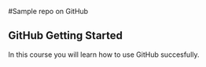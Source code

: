#Sample repo on GitHub
## GitHub Getting Started

In this course you will learn how to use GitHub succesfully.

